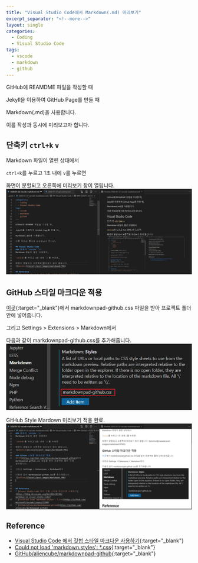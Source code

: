 ```yaml
---
title: "Visual Studio Code에서 Markdown(.md) 미리보기"
excerpt_separator: "<!--more-->"
layout: single
categories:
  - Coding
  - Visual Studio Code
tags:
  - vscode
  - markdown
  - github
---
```


GitHub에 REAMDME 파일을 작성할 때

Jekyll을 이용하여 GitHub Page를 만들 때

Markdown(.md)을 사용합니다.

이를 작성과 동시에 미리보고자 합니다.
<!--more-->
## 단축키 `ctrl+k` `v`
Markdown 파일이 열린 상태에서

`ctrl+k`를 누르고 1초 내에 `v`를 누르면

화면이 분할되고 오른쪽에 미리보기 창이 열립니다.
![shortcut](/assets/post-images/markdown0.PNG)

## GitHub 스타일 마크다운 적용
[이곳](https://github.com/aliencube/markdownpad-github){:target="_blank"}에서 markdownpad-github.css 파일을 받아 프로젝트 폴더 안에 넣어줍니다.

그리고 Settings > Extensions > Markdown에서

다음과 같이 markdownpad-github.css를 추가해줍니다.
![setting](/assets/post-images/markdown1.PNG)

GitHub Style Mardown 미리보기 적용 완료.
![githubstyle](/assets/post-images/markdown2.PNG)


## Reference
* [Visual Studio Code 에서 깃헙 스타일 마크다운 사용하기](https://blog.aliencube.org/ko/2016/07/06/markdown-in-visual-studio-code/){:target="_blank"}
* [Could not load 'markdown.styles': *.css](https://github.com/microsoft/vscode/issues/77290){:target="_blank"}
* [GitHub/aliencube/markdownpad-github](https://github.com/aliencube/markdownpad-github){:target="_blank"}